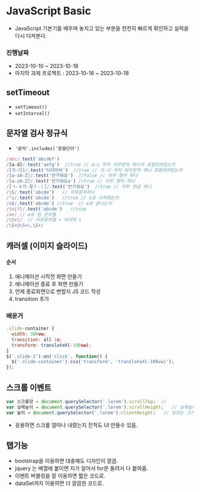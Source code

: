 # JavaScript Basic

- JavaScript 기본기를 배우며 놓치고 있는 부분을 천천히 빠르게 확인하고 실력을 다시 다져본다.

### 진행날짜

- 2023-10-10 ~ 2023-10-18
- 마지막 과제 프로젝트 : 2023-10-16 ~ 2023-10-18

## setTimeout

- `setTimeout()`
- `setInterval()`

## 문자열 검사 정규식

- `'문자'.includes('찾을단어')`

```javaScript
/abc/.test('abcdef')
/[a-d]/.test('aefg')  //true // a-z 까지 아무문자 하나가 포함되어있는지
/[가-다]/.test('다라마바')  //true // 가-다 까지 아무문자 하나 포함되어있는지
/[a-zA-Z]/.test('반가워요')  //false // 아무 영어 하나
/[a-zA-Z]/.test('반가워요a') //true // 아무 영어 하나
/[ㄱ-ㅎ가-힣ㅏ-ㅣ]/.test('반가워요')  //true // 아무 한글 하나
/\S/.test('abcde')   // 아무문자하나
/^a/.test('abcde')   //true // a로 시작하는지
/e$/.test('abcde') //true  // e로 끝나는지
/(e|f)/.test('abcde')   //true
/a+/ // a로 된 문자열
/\S+t/  // 아무문자열 + 마지막 t
/\S+@\S+\.\S+/
```

## 캐러셀 (이미지 슬라이드)

#### 순서

1. 애니메이션 시작전 화면 만들기
2. 애니메이션 종료 후 화면 만들기
3. 언제 종료화면으로 변할지 JS 코드 작성
4. transition 추가

### 배운거

```javaScript
.slide-container {
  width: 300vw;
  transition: all 1s;
  transform: translateX(-100vw);
}
$('.slide-2').on('click', function() {
  $('.slide-container').css('transform', 'translateX(-100vw)');
});
```

## 스크롤 이벤트

```javaScript
var 스크롤양 = document.querySelector('.lorem').scrollTop;  //
var 실제높이 = document.querySelector('.lorem').scrollHeight;   // 실제높이라 가장큼
var 높이 = document.querySelector('.lorem').clientHeight;   // 보이는 크기라 스크롤양은 이것 뺀만큼의 크기까지.
```

- 응용하면 스크롤 얼마나 내렸는지 진척도 UI 만들수 있음.

## 탭기능

- bootstrap을 이용하면 대충해도 디자인이 깔끔.
- jquery 는 배열에 붙이면 지가 알아서 for문 돌려서 다 붙여줌.
- 이벤트 버블링을 잘 이용하면 짧은 코드로.
- dataSet까지 이용하면 더 깔끔한 코드로.
